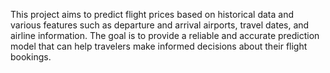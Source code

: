 This project aims to predict flight prices based on historical data and various features such as departure and arrival airports, travel dates, and airline information. The goal is to provide a reliable and accurate prediction model that can help travelers make informed decisions about their flight bookings.
